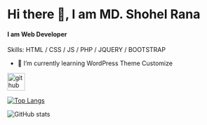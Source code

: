 

# Hi there 👋, I am MD. Shohel Rana
#### I am Web Developer



Skills: HTML / CSS / JS / PHP / JQUERY / BOOTSTRAP

- 🌱 I’m currently learning WordPress Theme Customize 


[<img src='https://cdn.jsdelivr.net/npm/simple-icons@3.0.1/icons/github.svg' alt='github' height='40'>](https://github.com/shohel931)  

[![Top Langs](https://github-readme-stats.vercel.app/api/top-langs/?username=shohel931)](https://github.com/anuraghazra/github-readme-stats)

![GitHub stats](https://github-readme-stats.vercel.app/api?username=shohel931&show_icons=true&count_private=true)  

